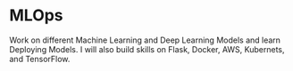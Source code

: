 # MLOps
Work on different Machine Learning and Deep Learning Models and learn Deploying Models. I will also build skills on Flask, Docker, AWS, Kubernets, and TensorFlow.
